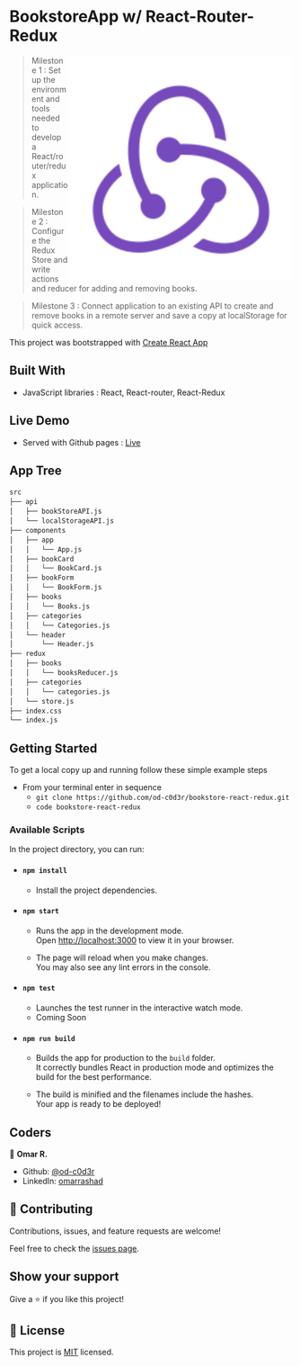 # BookstoreApp w/ React-Router-Redux

<img align="right" src="./public/logo.svg" style="width:400px;">

> Milestone 1 : Set up the environment and tools needed to develop a React/router/redux application.

> Milestone 2 : Configure the Redux Store and write actions and reducer for adding and removing books.

> Milestone 3 : Connect application to an existing API to create and remove books in a remote server and save a copy at localStorage for quick access.

This project was bootstrapped with [Create React App](https://github.com/facebook/create-react-app)

## Built With

- JavaScript libraries : React, React-router, React-Redux

## Live Demo

- Served with Github pages : [Live](https://od-c0d3r.github.io/bookstore-react-redux/)

## App Tree

<!-- <img align="right" src="./public/screen_shot.gif" width="350px"> -->

```markdown
src
├── api
│   ├── bookStoreAPI.js
│   └── localStorageAPI.js
├── components
│   ├── app
│   │   └── App.js
│   ├── bookCard
│   │   └── BookCard.js
│   ├── bookForm
│   │   └── BookForm.js
│   ├── books
│   │   └── Books.js
│   ├── categories
│   │   └── Categories.js
│   └── header
│       └── Header.js
├── redux
│   ├── books
│   │   └── booksReducer.js
│   ├── categories
│   │   └── categories.js
│   └── store.js
├── index.css
└── index.js
```

## Getting Started

To get a local copy up and running follow these simple example steps

- From your terminal enter in sequence 
  - `git clone https://github.com/od-c0d3r/bookstore-react-redux.git`
  - `code bookstore-react-redux`

### Available Scripts

In the project directory, you can run:

- #### `npm install`

  - Install the project dependencies.

- #### `npm start`

  - Runs the app in the development mode.\
Open [http://localhost:3000](http://localhost:3000) to view it in your browser.

  - The page will reload when you make changes.\
You may also see any lint errors in the console.

- #### `npm test`

  - Launches the test runner in the interactive watch mode. 
  - Coming Soon

- #### `npm run build`

  - Builds the app for production to the `build` folder.\
It correctly bundles React in production mode and optimizes the build for the best performance.

  - The build is minified and the filenames include the hashes.\
Your app is ready to be deployed!

## Coders

👤 **Omar R.**

- Github: [@od-c0d3r](https://github.com/od-c0d3r)
- LinkedIn: [omarrashad](https://linkedin.com/in/omarrashad)

## 🤝 Contributing

Contributions, issues, and feature requests are welcome!

Feel free to check the [issues page](../../issues/).

## Show your support

Give a ⭐️ if you like this project!

## 📝 License

This project is [MIT](./MIT.md) licensed.
